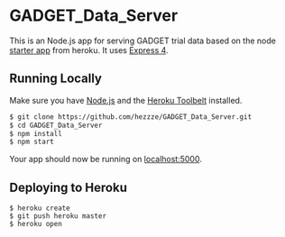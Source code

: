 # GADGET_Data_Server

This is an Node.js app for serving GADGET trial data based on the node [starter app](https://github.com/heroku/node-js-getting-started) from heroku.
It uses [Express 4](http://expressjs.com/).


## Running Locally

Make sure you have [Node.js](http://nodejs.org/) and the [Heroku Toolbelt](https://toolbelt.heroku.com/) installed.

```sh
$ git clone https://github.com/hezzze/GADGET_Data_Server.git
$ cd GADGET_Data_Server
$ npm install
$ npm start
```

Your app should now be running on [localhost:5000](http://localhost:5000/).

## Deploying to Heroku

```
$ heroku create
$ git push heroku master
$ heroku open
```